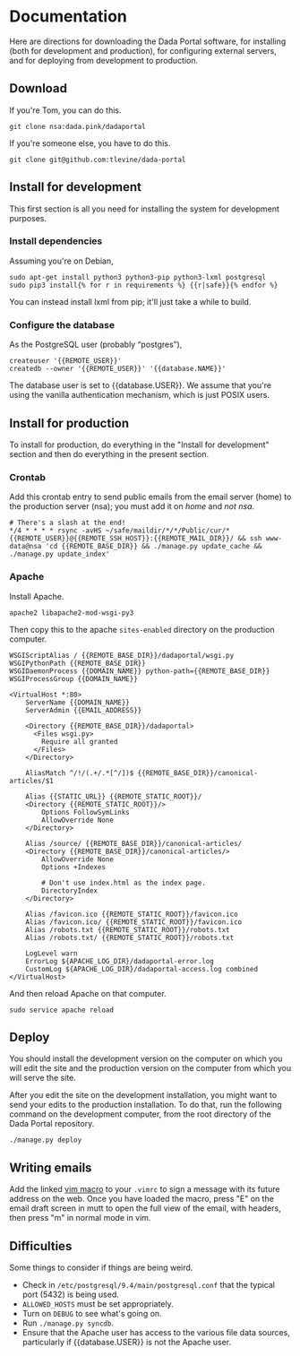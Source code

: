 # Documentation
Here are directions for downloading the Dada Portal software,
for installing (both for development and production),
for configuring external servers, and for deploying from development to
production.

## Download
If you're Tom, you can do this.

    git clone nsa:dada.pink/dadaportal

If you're someone else, you have to do this.

    git clone git@github.com:tlevine/dada-portal

## Install for development
This first section is all you need for installing the system for development
purposes.

### Install dependencies
Assuming you're on Debian,

    sudo apt-get install python3 python3-pip python3-lxml postgresql
    sudo pip3 install{% for r in requirements %} {{r|safe}}{% endfor %}

You can instead install lxml from pip; it'll just take a while to build.

### Configure the database
As the PostgreSQL user (probably &ldquo;postgres&rdquo;),

    createuser '{{REMOTE_USER}}'
    createdb --owner '{{REMOTE_USER}}' '{{database.NAME}}'

The database user is set to {{database.USER}}. We assume that you're using
the vanilla authentication mechanism, which is just POSIX users.

## Install for production
To install for production, do everything in the "Install for development"
section and then do everything in the present section.

### Crontab
Add this crontab entry to send public emails from the email server (home)
to the production server (nsa); you must add it on *home* and *not nsa*.

    # There's a slash at the end!
    */4 * * * * rsync -avHS ~/safe/maildir/*/*/Public/cur/* {{REMOTE_USER}}@{{REMOTE_SSH_HOST}}:{{REMOTE_MAIL_DIR}}/ && ssh www-data@nsa 'cd {{REMOTE_BASE_DIR}} && ./manage.py update_cache && ./manage.py update_index'

### Apache
Install Apache.

    apache2 libapache2-mod-wsgi-py3

Then copy this to the apache `sites-enabled` directory on the production computer.

    WSGIScriptAlias / {{REMOTE_BASE_DIR}}/dadaportal/wsgi.py
    WSGIPythonPath {{REMOTE_BASE_DIR}}
    WSGIDaemonProcess {{DOMAIN_NAME}} python-path={{REMOTE_BASE_DIR}}
    WSGIProcessGroup {{DOMAIN_NAME}}

    <VirtualHost *:80>
        ServerName {{DOMAIN_NAME}}
        ServerAdmin {{EMAIL_ADDRESS}}

        <Directory {{REMOTE_BASE_DIR}}/dadaportal>
          <Files wsgi.py>
            Require all granted
          </Files>
        </Directory>

        AliasMatch ^/!/(.+/.*[^/])$ {{REMOTE_BASE_DIR}}/canonical-articles/$1

        Alias {{STATIC_URL}} {{REMOTE_STATIC_ROOT}}/
        <Directory {{REMOTE_STATIC_ROOT}}/>
            Options FollowSymLinks
            AllowOverride None
        </Directory>

        Alias /source/ {{REMOTE_BASE_DIR}}/canonical-articles/
        <Directory {{REMOTE_BASE_DIR}}/canonical-articles/>
            AllowOverride None
            Options +Indexes

            # Don't use index.html as the index page.
            DirectoryIndex
        </Directory>

        Alias /favicon.ico {{REMOTE_STATIC_ROOT}}/favicon.ico
        Alias /favicon.ico/ {{REMOTE_STATIC_ROOT}}/favicon.ico
        Alias /robots.txt {{REMOTE_STATIC_ROOT}}/robots.txt
        Alias /robots.txt/ {{REMOTE_STATIC_ROOT}}/robots.txt

        LogLevel warn
        ErrorLog ${APACHE_LOG_DIR}/dadaportal-error.log
        CustomLog ${APACHE_LOG_DIR}/dadaportal-access.log combined
    </VirtualHost>

And then reload Apache on that computer.

    sudo service apache reload

## Deploy
You should install the development version on the computer on which you
will edit the site and the production version on the computer from which
you will serve the site.

After you edit the site on the development installation, you might want
to send your edits to the production installation. To do that, run the
following command on the development computer, from the root directory
of the Dada Portal repository.

    ./manage.py deploy

## Writing emails
Add the linked [vim macro](dadamail.vim) to your `.vimrc` to sign a
message with its future address on the web. Once you have loaded the
macro, press "E" on the email draft screen in mutt to open the full
view of the email, with headers, then press "m" in normal mode in vim.

## Difficulties
Some things to consider if things are being weird.

* Check in `/etc/postgresql/9.4/main/postgresql.conf` that the typical
    port (5432) is being used.
* `ALLOWED_HOSTS` must be set appropriately.
* Turn on `DEBUG` to see what's going on.
* Run `./manage.py syncdb`.
* Ensure that the Apache user has access to the various file data sources,
    particularly if {{database.USER}} is not the Apache user.
